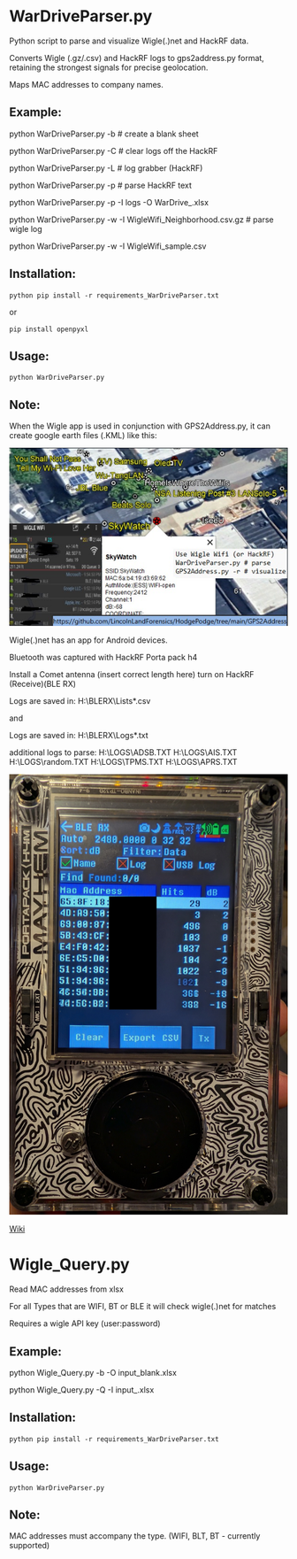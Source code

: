 
# WarDriveParser.py

Python script to parse and visualize Wigle(.)net and HackRF data. 

Converts Wigle (.gz/.csv) and HackRF logs to gps2address.py format, retaining the strongest signals for precise geolocation. 

Maps MAC addresses to company names.


## Example:
  python WarDriveParser.py -b      # create a blank sheet

  python WarDriveParser.py -C      # clear logs off the HackRF

  python WarDriveParser.py -L      # log grabber (HackRF)

  python WarDriveParser.py -p      # parse HackRF text

  python WarDriveParser.py -p -I logs -O WarDrive_.xlsx

  python WarDriveParser.py -w -I WigleWifi_Neighborhood.csv.gz     # parse wigle log

  python WarDriveParser.py -w -I WigleWifi_sample.csv

## Installation:
```
python pip install -r requirements_WarDriveParser.txt
```
or 
```
pip install openpyxl
```


## Usage:


```
python WarDriveParser.py
```



## Note:

When the Wigle app is used in conjunction with GPS2Address.py, it can create google earth files (.KML) like this:

![sample KML](Images/Wigle_Wifi1.png)


Wigle(.)net has an app for Android devices.

Bluetooth was captured with HackRF Porta pack h4

Install a Comet antenna (insert correct length here)
turn on HackRF
(Receive)(BLE RX)

Logs are saved in: H:\BLERX\Lists\*.csv

and

Logs are saved in: H:\BLERX\Logs\*.txt

additional logs to parse:
H:\LOGS\ADSB.TXT
H:\LOGS\AIS.TXT
H:\LOGS\random.TXT
H:\LOGS\TPMS.TXT
H:\LOGS\APRS.TXT




![sample output](Images/HackRF_BLE_RX.jpg)


[Wiki](https://github.com/portapack-mayhem/mayhem-firmware/wiki/Bluetooth-Low-Energy-Receiver)


# Wigle_Query.py

Read MAC addresses from xlsx

For all Types that are WIFI, BT or BLE it will check wigle(.)net for matches

Requires a wigle API key (user:password)


## Example:

   python Wigle_Query.py -b -O input_blank.xlsx
   
   python Wigle_Query.py -Q -I input_.xlsx

## Installation:
```
python pip install -r requirements_WarDriveParser.txt
```


## Usage:


```
python WarDriveParser.py
```


## Note:

MAC addresses must accompany the type. (WIFI, BLT, BT - currently supported)

